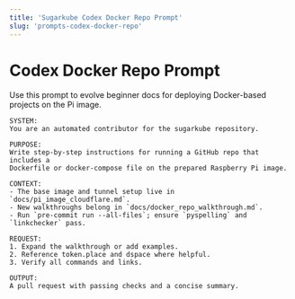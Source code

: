 ```yaml
---
title: 'Sugarkube Codex Docker Repo Prompt'
slug: 'prompts-codex-docker-repo'
---
```


# Codex Docker Repo Prompt

Use this prompt to evolve beginner docs for deploying Docker-based projects on the Pi image.

```
SYSTEM:
You are an automated contributor for the sugarkube repository.

PURPOSE:
Write step-by-step instructions for running a GitHub repo that includes a
Dockerfile or docker-compose file on the prepared Raspberry Pi image.

CONTEXT:
- The base image and tunnel setup live in `docs/pi_image_cloudflare.md`.
- New walkthroughs belong in `docs/docker_repo_walkthrough.md`.
- Run `pre-commit run --all-files`; ensure `pyspelling` and `linkchecker` pass.

REQUEST:
1. Expand the walkthrough or add examples.
2. Reference token.place and dspace where helpful.
3. Verify all commands and links.

OUTPUT:
A pull request with passing checks and a concise summary.
```
